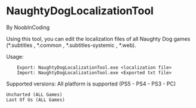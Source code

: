 # NaughtyDogLocalizationTool
By NoobInCoding

Using this tool, you can edit the localization files of all Naughty Dog games (*.subtitles , *.common , *.subtitles-systemic , *.web).

Usage:

        Export: NaughtyDogLocalizationTool.exe <localization file>
        Import: NaughtyDogLocalizationTool.exe <Exported txt file>

Supported versions:
All platform is supported (PS5 - PS4 - PS3 - PC)
```
Uncharted (ALL Games) 
Last Of Us (ALL Games)
```
